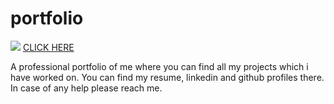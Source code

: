 # portfolio

<img src="https://tse3.mm.bing.net/th?id=OIP.0K24fGKd1_Wb0M2QPnaC7gHaE8&pid=Api&P=0&w=235&h=156">
<a href="https://shanmukatonangi.github.io/portfolio/">CLICK HERE</a>
<p>A professional portfolio of me where you can find all my projects which i have worked on. You can find my resume, linkedin and github profiles there. In case of any help please reach me.</p>
